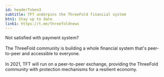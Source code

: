 ```yaml
---
id: headerToken3
subtitle: TFT underpins the ThreeFold financial system
btn1: Stay up to date
link1: https://t.me/threefoldnews
---
```


Not satisfied with payment system? 
<br />
<br />
The ThreeFold community is building a whole financial system that's peer-to-peer and accessible to everyone. 
<br />
<br />
In 2021, TFT will run on a peer-to-peer exchange, providing the ThreeFold community with protection mechanisms for a resilient economy.